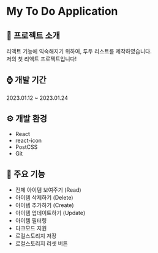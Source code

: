 # My To Do Application

## 👋 프로젝트 소개
리액트 기능에 익숙해지기 위하여, 투두 리스트를 제작하였습니다.<br/>
저의 첫 리액트 프로젝트입니다!

## ⌚️ 개발 기간
2023.01.12 ~ 2023.01.24

## ⚙️ 개발 환경
- React
- react-icon
- PostCSS
- Git

## 🤠 주요 기능
- 전체 아이템 보여주기 (Read)
- 아이템 삭제하기 (Delete)
- 아이템 추가하기 (Create)
- 아이템 업데이트하기 (Update)
- 아이템 필터링
- 다크모드 지원
- 로컬스토리지 저장
- 로컬스토리지 리셋 버튼